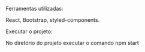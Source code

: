 Ferramentas utilizadas:

React, Bootstrap, styled-components.

Executar o projeto:

No diretório do projeto executar o comando npm start

